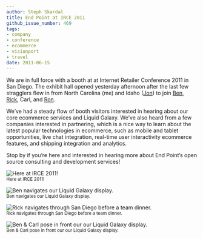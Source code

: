 ```yaml
---
author: Steph Skardal
title: End Point at IRCE 2011
github_issue_number: 469
tags:
- company
- conference
- ecommerce
- visionport
- travel
date: 2011-06-15
---
```


We are in full force with a booth at at Internet Retailer Conference 2011 in San Diego. The exhibit hall opened yesterday afternoon after the last few stragglers flew in from North Carolina (me) and Idaho ([Jon](/team/jon-jensen/)) to join [Ben](/team/benjamin-goldstein/), [Rick](/team/rick-peltzman/), Carl, and [Ron](/team/ron-phipps/).

We’ve had a steady flow of booth visitors interested in hearing about our core ecommerce services and Liquid Galaxy. We’ve also heard from a few companies interested in partnering, which is a nice way to learn about the latest popular technologies in ecommerce, such as mobile and tablet opportunities, live chat integration, real-time user interactivity ecommerce features, and shipping integration and analytics.

Stop by if you’re here and interested in hearing more about End Point’s open source consulting and development services!

![Here at IRCE 2011!](/blog/2011/06/end-point-at-irce-2011/image-0.jpeg)<br>
<small>Here at IRCE 2011!</small>

![Ben navigates our Liquid Galaxy display.](/blog/2011/06/end-point-at-irce-2011/image-1.jpeg)<br>
<small>Ben navigates our Liquid Galaxy display.</small>

![Rick navigates through San Diego before a team dinner.](/blog/2011/06/end-point-at-irce-2011/image-2.jpeg)<br>
<small>Rick navigates through San Diego before a team dinner.</small>

![Ben & Carl pose in front our our Liquid Galaxy display.](/blog/2011/06/end-point-at-irce-2011/image-3.jpeg)<br>
<small>Ben & Carl pose in front our our Liquid Galaxy display.</small>

